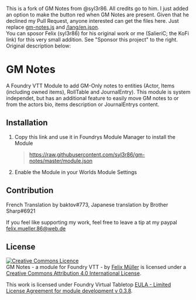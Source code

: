 This is a fork of GM Notes from @syl3r86. All credits go to him. I just added an option to make the button red when GM Notes are present. Given that he declined my Pull Request, anyone interested can get the files here. Just replace [gm-notes.js](https://github.com/SalieriC/gm-notes/blob/master/gm-notes.js) and [/lang/en.json](https://github.com/SalieriC/gm-notes/blob/master/lang/en.json).  
You can sposor Felix (syl3r86) for his original work or me (SalieriC; the KoFi link) for this very small addition. See "Sponsor this project" to the right.  
Original description below:  

# GM Notes

A Foundry VTT Module to add GM-Only notes to entities (Actor, Items (including owned items), RollTable and JournalEntry).
This module is system independet, but has an additional feature to easily move GM notes to or from the actors bio, items description or JournalEntrys content.

## Installation
1. Copy this link and use it in Foundrys Module Manager to install the Module

    > https://raw.githubusercontent.com/syl3r86/gm-notes/master/module.json
    
2. Enable the Module in your Worlds Module Settings

## Contribution
French Translation by baktov#773, Japanese translation by Brother Sharp#6921

If you feel like supporting my work, feel free to leave a tip at my paypal felix.mueller.86@web.de

## License
<a rel="license" href="http://creativecommons.org/licenses/by/4.0/"><img alt="Creative Commons Licence" style="border-width:0" src="https://i.creativecommons.org/l/by/4.0/88x31.png" /></a><br /><span xmlns:dct="http://purl.org/dc/terms/" property="dct:title">GM Notes - a module for Foundry VTT -</span> by <a xmlns:cc="http://creativecommons.org/ns#" href="https://github.com/syl3r86?tab=repositories" property="cc:attributionName" rel="cc:attributionURL">Felix Müller</a> is licensed under a <a rel="license" href="http://creativecommons.org/licenses/by/4.0/">Creative Commons Attribution 4.0 International License</a>.

This work is licensed under Foundry Virtual Tabletop [EULA - Limited License Agreement for module development v 0.3.8](http://foundryvtt.com/pages/license.html).
